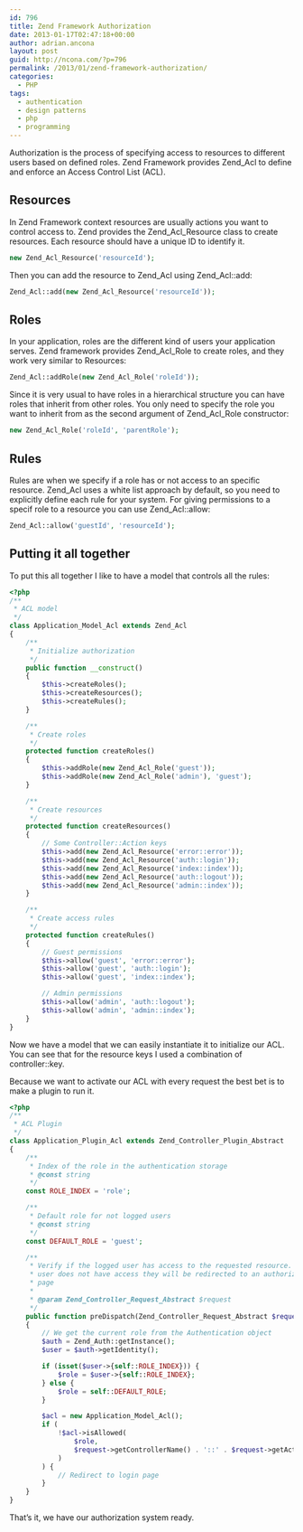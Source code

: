 ```yaml
---
id: 796
title: Zend Framework Authorization
date: 2013-01-17T02:47:18+00:00
author: adrian.ancona
layout: post
guid: http://ncona.com/?p=796
permalink: /2013/01/zend-framework-authorization/
categories:
  - PHP
tags:
  - authentication
  - design patterns
  - php
  - programming
---
```

Authorization is the process of specifying access to resources to different users based on defined roles. Zend Framework provides Zend_Acl to define and enforce an Access Control List (ACL).

## Resources

In Zend Framework context resources are usually actions you want to control access to. Zend provides the Zend\_Acl\_Resource class to create resources. Each resource should have a unique ID to identify it.

```php
new Zend_Acl_Resource('resourceId');
```

Then you can add the resource to Zend\_Acl using Zend\_Acl::add:

```php
Zend_Acl::add(new Zend_Acl_Resource('resourceId'));
```

<!--more-->

## Roles

In your application, roles are the different kind of users your application serves. Zend framework provides Zend\_Acl\_Role to create roles, and they work very similar to Resources:

```php
Zend_Acl::addRole(new Zend_Acl_Role('roleId'));
```

Since it is very usual to have roles in a hierarchical structure you can have roles that inherit from other roles. You only need to specify the role you want to inherit from as the second argument of Zend\_Acl\_Role constructor:

```php
new Zend_Acl_Role('roleId', 'parentRole');
```

## Rules

Rules are when we specify if a role has or not access to an specific resource. Zend\_Acl uses a white list approach by default, so you need to explicitly define each rule for your system. For giving permissions to a specif role to a resource you can use Zend\_Acl::allow:

```php
Zend_Acl::allow('guestId', 'resourceId');
```

## Putting it all together

To put this all together I like to have a model that controls all the rules:

```php
<?php
/**
 * ACL model
 */
class Application_Model_Acl extends Zend_Acl
{
    /**
     * Initialize authorization
     */
    public function __construct()
    {
        $this->createRoles();
        $this->createResources();
        $this->createRules();
    }

    /**
     * Create roles
     */
    protected function createRoles()
    {
        $this->addRole(new Zend_Acl_Role('guest'));
        $this->addRole(new Zend_Acl_Role('admin'), 'guest');
    }

    /**
     * Create resources
     */
    protected function createResources()
    {
        // Some Controller::Action keys
        $this->add(new Zend_Acl_Resource('error::error'));
        $this->add(new Zend_Acl_Resource('auth::login'));
        $this->add(new Zend_Acl_Resource('index::index'));
        $this->add(new Zend_Acl_Resource('auth::logout'));
        $this->add(new Zend_Acl_Resource('admin::index'));
    }

    /**
     * Create access rules
     */
    protected function createRules()
    {
        // Guest permissions
        $this->allow('guest', 'error::error');
        $this->allow('guest', 'auth::login');
        $this->allow('guest', 'index::index');

        // Admin permissions
        $this->allow('admin', 'auth::logout');
        $this->allow('admin', 'admin::index');
    }
}
```

Now we have a model that we can easily instantiate it to initialize our ACL. You can see that for the resource keys I used a combination of controller::key.

Because we want to activate our ACL with every request the best bet is to make a plugin to run it.

```php
<?php
/**
 * ACL Plugin
 */
class Application_Plugin_Acl extends Zend_Controller_Plugin_Abstract
{
    /**
     * Index of the role in the authentication storage
     * @const string
     */
    const ROLE_INDEX = 'role';

    /**
     * Default role for not logged users
     * @const string
     */
    const DEFAULT_ROLE = 'guest';

    /**
     * Verify if the logged user has access to the requested resource. If the
     * user does not have access they will be redirected to an authorization
     * page
     *
     * @param Zend_Controller_Request_Abstract $request
     */
    public function preDispatch(Zend_Controller_Request_Abstract $request)
    {
        // We get the current role from the Authentication object
        $auth = Zend_Auth::getInstance();
        $user = $auth->getIdentity();

        if (isset($user->{self::ROLE_INDEX})) {
            $role = $user->{self::ROLE_INDEX};
        } else {
            $role = self::DEFAULT_ROLE;
        }

        $acl = new Application_Model_Acl();
        if (
            !$acl->isAllowed(
                $role,
                $request->getControllerName() . '::' . $request->getActionName()
            )
        ) {
            // Redirect to login page
        }
    }
}
```

That&#8217;s it, we have our authorization system ready.
